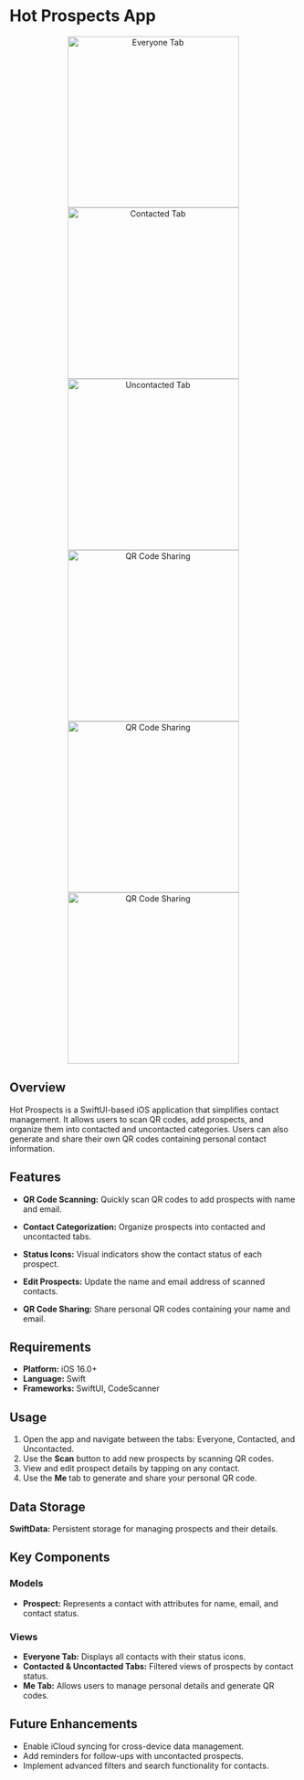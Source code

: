 # Hot Prospects App  

<p align="center">  
  <img src="https://raw.githubusercontent.com/ashut08/100daysSwiftUIChallenge/refs/heads/main/Hot%20Prospects/Screenshot/Everyone.png" alt="Everyone Tab" width="300"/>  
  <img src="https://raw.githubusercontent.com/ashut08/100daysSwiftUIChallenge/refs/heads/main/Hot%20Prospects/Screenshot/connected.png" alt="Contacted Tab" width="300"/>  
  <img src="https://raw.githubusercontent.com/ashut08/100daysSwiftUIChallenge/refs/heads/main/Hot%20Prospects/Screenshot/unconnectedpng.png" alt="Uncontacted Tab" width="300"/>  
  <img src="https://raw.githubusercontent.com/ashut08/100daysSwiftUIChallenge/refs/heads/main/Hot%20Prospects/Screenshot/me.png" alt="QR Code Sharing" width="300"/>  
   <img src="https://raw.githubusercontent.com/ashut08/100daysSwiftUIChallenge/refs/heads/main/Hot%20Prospects/Screenshot/edit.png" alt="QR Code Sharing" width="300"/>  
    <img src="https://raw.githubusercontent.com/ashut08/100daysSwiftUIChallenge/refs/heads/main/Hot%20Prospects/Screenshot/share.png" alt="QR Code Sharing" width="300"/>  
</p>  

## Overview  
Hot Prospects is a SwiftUI-based iOS application that simplifies contact management. It allows users to scan QR codes, add prospects, and organize them into contacted and uncontacted categories. Users can also generate and share their own QR codes containing personal contact information.  

## Features  
- **QR Code Scanning:** Quickly scan QR codes to add prospects with name and email.  
- **Contact Categorization:** Organize prospects into contacted and uncontacted tabs.  
- **Status Icons:** Visual indicators show the contact status of each prospect.  
- **Edit Prospects:** Update the name and email address of scanned contacts.  

- **QR Code Sharing:** Share personal QR codes containing your name and email.  

## Requirements  
- **Platform:** iOS 16.0+  
- **Language:** Swift  
- **Frameworks:** SwiftUI, CodeScanner  

## Usage  
1. Open the app and navigate between the tabs: Everyone, Contacted, and Uncontacted.  
2. Use the **Scan** button to add new prospects by scanning QR codes.  
3. View and edit prospect details by tapping on any contact.  
4. Use the **Me** tab to generate and share your personal QR code.  

## Data Storage  
**SwiftData:** Persistent storage for managing prospects and their details.  

## Key Components  
### Models  
- **Prospect:** Represents a contact with attributes for name, email, and contact status.  

### Views  
- **Everyone Tab:** Displays all contacts with their status icons.  
- **Contacted & Uncontacted Tabs:** Filtered views of prospects by contact status.  
- **Me Tab:** Allows users to manage personal details and generate QR codes.  

## Future Enhancements  
- Enable iCloud syncing for cross-device data management.  
- Add reminders for follow-ups with uncontacted prospects.  
- Implement advanced filters and search functionality for contacts.  
